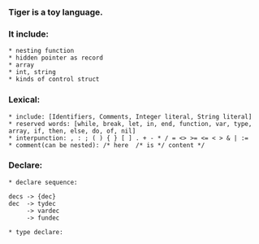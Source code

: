### Tiger is a toy language. 
### It include:
    * nesting function
    * hidden pointer as record
    * array
    * int, string
    * kinds of control struct

### Lexical:
    * include: [Identifiers, Comments, Integer literal, String literal]
    * reserved words: [while, break, let, in, end, function, var, type, array, if, then, else, do, of, nil]
    * interpunction: , : ; ( ) { } [ ] . + - * / = <> >= <= < > & | :=
    * comment(can be nested): /* here  /* is */ content */
    
### Declare:
	* declare sequence:
	
	decs -> {dec}
	dec  -> tydec
	     -> vardec
		 -> fundec
    
    * type declare:


	
	
	
